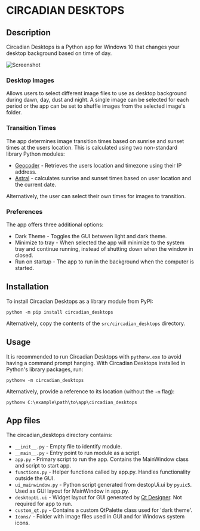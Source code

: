 # CIRCADIAN DESKTOPS

## Description

Circadian Desktops is a Python app for Windows 10 that changes your desktop background based on time of day.

![Screenshot](screenshot.png)

### Desktop Images
Allows users to select different image files to use as desktop background during dawn, day, dust and night.
A single image can be selected for each period or the app can be set to shuffle images from the selected image's folder.

### Transition Times
The app determines image transition times based on sunrise and sunset times at the users location.
This is calculated using two non-standard library Python modules:
- [Geocoder](https://github.com/DenisCarriere/geocoder) - Retrieves the users location and timezone using their IP address.
- [Astral](https://sffjunkie.github.io/astral/) - calculates sunrise and sunset times based on user location and the current date.

Alternatively, the user can select their own times for images to transition.

### Preferences
The app offers three additional options:
- Dark Theme - Toggles the GUI between light and dark theme.
- Minimize to tray - When selected the app will minimize to the system tray and continue running, instead of shutting down when the window in closed.
- Run on startup - The app to run in the background when the computer is started.

## Installation

To install Circadian Desktops as a library module from PyPI:
```
python -m pip install circadian_desktops
```
Alternatively, copy the contents of the `src/circadian_desktops` directory.

## Usage

It is recommended to run Circadian Desktops with `pythonw.exe` to avoid having a command prompt hanging. With Circadian Desktops installed in Python's library packages, run:
```
pythonw -m circadian_desktops
```

Alternatively, provide a reference to its location (without the `-m` flag):
```
pythonw C:\example\path\to\app\circadian_desktops
```

## App files

The circadian_desktops directory contains:
- `__init__.py` - Empty file to identify module.
- `__main__.py` - Entry point to run module as a script.
- `app.py` - Primary script to run the app. Contains the MainWindow class and script to start app.
- `functions.py` - Helper functions called by app.py. Handles functionality outside the GUI.
- `ui_mainwindow.py` - Python script generated from destopUi.ui by `pyuic5`. Used as GUI layout for MainWindow in app.py.
- `desktopUi.ui` - Widget layout for GUI generated by [Qt Designer](https://doc.qt.io/qt-6/qtdesigner-manual.html). Not required for app to run.
- `custom_qt.py` - Contains a custom QtPalette class used for 'dark theme'.
- `Icons/` - Folder with image files used in GUI and for Windows system icons.
